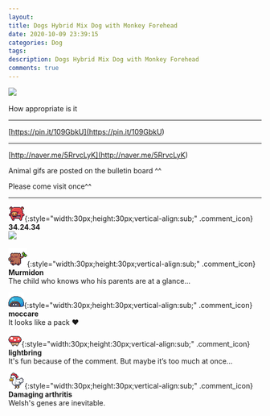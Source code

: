 ```yaml
---
layout: 
title: Dogs Hybrid Mix Dog with Monkey Forehead
date: 2020-10-09 23:39:15
categories: Dog
tags: 
description: Dogs Hybrid Mix Dog with Monkey Forehead
comments: true
---
```


![](https://blog.kakaocdn.net/dn/NZLEY/btqKy7AnBS0/ZjQujArIpHbznhCsAkzpR1/img.gif)

How appropriate is it

* * *

[https://pin.it/109GbkU](<https://pin.it/109GbkU>)

* * *

[http://naver.me/5RrvcLyK](<http://naver.me/5RrvcLyK>)

Animal gifs are posted on the bulletin board ^^

Please come visit once^^

* * *

![comment](/assets/character/pig.png){:style="width:30px;height:30px;vertical-align:sub;" .comment_icon} **34.24.34**  
![](https://blog.kakaocdn.net/dn/PboUP/btqKv6Js37p/mh6mQM9KsXjFfPu6ZVKbNK/img.png)  
  
![comment](/assets/character/trunk.png){:style="width:30px;height:30px;vertical-align:sub;" .comment_icon} **Murmidon**  
The child who knows who his parents are at a glance...   
  
![comment](/assets/character/turtle.png){:style="width:30px;height:30px;vertical-align:sub;" .comment_icon} **moccare**  
It looks like a pack ♥   
  
![comment](/assets/character/mushroom.png){:style="width:30px;height:30px;vertical-align:sub;" .comment_icon} **lightbring**  
It's fun because of the comment. But maybe it’s too much at once...  
  
![comment](/assets/character/chicken.png){:style="width:30px;height:30px;vertical-align:sub;" .comment_icon} **Damaging arthritis**  
Welsh's genes are inevitable.   
  

